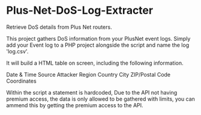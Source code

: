 # Plus-Net-DoS-Log-Extracter
Retrieve DoS details from Plus Net routers.

This project gathers DoS information from your PlusNet event logs.
Simply add your Event log to a PHP project alongside the script and name the log 'log.csv'.

It will build a HTML table on screen, including the following information.

Date & Time
Source Attacker
Region
Country
City
ZIP/Postal Code
Coordinates

Within the script a statement is hardcoded, 
Due to the API not having premium access, the data is only allowed to be gathered with limits, you can ammend this by getting the premium access to the 
API. 
